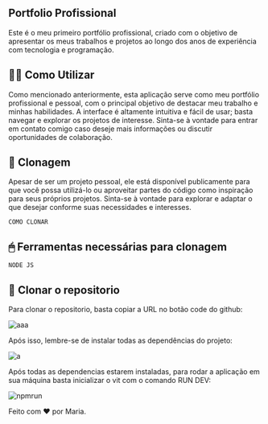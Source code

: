 ## Portfolio Profissional

Este é o meu primeiro portfólio profissional, criado com o objetivo de apresentar os meus trabalhos e projetos ao longo dos anos de experiência com tecnologia e programação.


## 👩‍🏫 Como Utilizar 

Como mencionado anteriormente, esta aplicação serve como meu portfólio profissional e pessoal, com o principal objetivo de destacar meu trabalho e minhas habilidades. 
A interface é altamente intuitiva e fácil de usar; basta navegar e explorar os projetos de interesse. Sinta-se à vontade para entrar em contato comigo caso deseje mais informações ou discutir oportunidades de colaboração.

## 🚀 Clonagem 

Apesar de ser um projeto pessoal, ele está disponível publicamente para que você possa utilizá-lo ou aproveitar partes do código como inspiração para seus próprios projetos. 
Sinta-se à vontade para explorar e adaptar o que desejar conforme suas necessidades e interesses.

```
COMO CLONAR
```

## 🖱 Ferramentas necessárias para clonagem

```
NODE JS 
```

## 🚀 Clonar o repositorio

Para clonar o repositorio, basta copiar a URL no botão code do github: 

![aaa](https://github.com/maria18-ai/portfolio-/assets/131560480/5dc89993-6a0b-4906-b9dc-18a9b555a139)


Após isso, lembre-se de instalar todas as dependências do projeto:

![a](https://github.com/maria18-ai/portfolio-/assets/131560480/b56ce71b-cc5d-4de7-90d0-d32afbc599b6)


Após todas as dependencias estarem instaladas, para rodar a aplicação em sua máquina basta inicializar o vit com o comando RUN DEV: 

![npmrun](https://github.com/maria18-ai/cardapio-online/assets/131560480/6a7b4c38-8afc-44d2-8cef-cbbc2cad598b)


Feito com ❤ por Maria.
